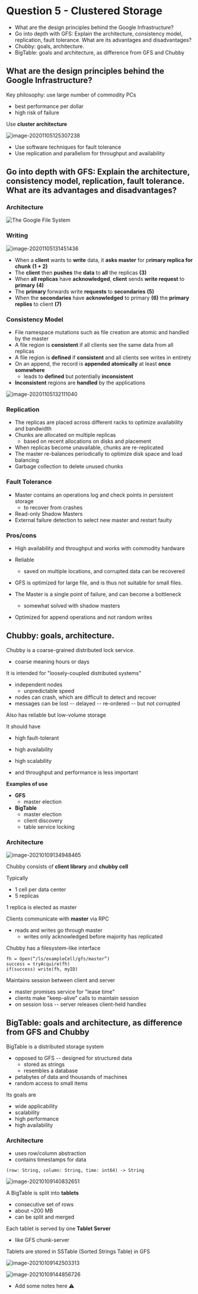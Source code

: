 # Question 5 - Clustered Storage

* What are the design principles behind the Google Infrastructure?
* Go into depth with GFS: Explain the architecture, consistency model, replication, fault tolerance. What are its advantages and disadvantages?
* Chubby: goals, architecture.
* BigTable: goals and architecture, as difference from GFS and Chubby



## What are the design principles behind the Google Infrastructure?

Key philosophy: use large number of commodity PCs

* best performance per dollar
* high risk of failure



Use **cluster architecture**

![image-20201105125307238](../images/09-cluster-storage/image-20201105125307238.png)

* Use software techniques for fault tolerance
* Use replication and parallelism for throughput and availability



## Go into depth with GFS: Explain the architecture, consistency model, replication, fault tolerance. What are its advantages and disadvantages?

### Architecture

![The Google File System](images/5-clustered-storage/gfs-architecture.png)

### Writing

![image-20201105131451436](../images/09-cluster-storage/image-20201105131451436.png)

* When a **client** wants to **write** data, it **asks master** for p**rimary replica for chunk** **(1 + 2)**
* The **client** then **pushes** the **data** to **all** the replicas **(3)**
* When **all replicas** have **acknowledged**, **client** sends **write request** to **primary** **(4)**
* The **primary** forwards write **requests** to **secondaries** **(5)**
* When the **secondaries** have **acknowledged** to primary **(6)** the **primary** **replies** to client **(7)**



### Consistency Model

* File namespace mutations such as file creation are atomic and handled by the master
* A file region is **consistent** if all clients see the same data from all replicas
* A file region is **defined** if **consistent** and all clients see writes in entirety 
* On an append, the record is **appended atomically** at least **once somewhere**
    * leads to **defined** but potentially **inconsistent**
* **Inconsistent** regions are **handled** by the applications

![image-20201105132111040](../images/09-cluster-storage/image-20201105132111040.png)

### Replication

* The replicas are placed across different racks to optimize availability and bandwidth
* Chunks are allocated on multiple replicas
    * based on recent allocations on disks and placement
* When replicas become unavailable, chunks are re-replicated
* The master re-balances periodically to optimize disk space and load balancing
* Garbage collection to delete unused chunks



### Fault Tolerance

* Master contains an operations log and check points in persistent storage
    * to recover from crashes
* Read-only Shadow Masters
* External failure detection to select new master and restart faulty



### Pros/cons

* High availability and throughput and works with commodity hardware
* Reliable
    * saved on multiple locations, and corrupted data can be recovered

* GFS is optimized for large file, and is thus not suitable for small files.

* The Master is a single point of failure, and can become a bottleneck
    * somewhat solved with shadow masters
* Optimized for append operations and not random writes



## Chubby: goals, architecture.

Chubby is a coarse-grained distributed lock service.

* coarse meaning hours or days

It is intended for "loosely-coupled distributed systems"

* independent nodes
    * unpredictable speed
* nodes can crash, which are difficult to detect and recover
* messages can be lost -- delayed -- re-ordered -- but not corrupted

Also has reliable but low-volume storage

It should have

* high fault-tolerant
* high availability
* high scalability

* and throughput and performance is less important

**Examples of use**

* **GFS**
    * master election 
* **BigTable**
    * master election
    * client discovery
    * table service locking



### Architecture

![image-20210109134948465](images/5-clustered-storage/image-20210109134948465.png)

Chubby consists of **client library** and **chubby cell**

Typically 

* 1 cell per data center
* 5 replicas

1 replica is elected as master

Clients communicate with **master** via RPC

* reads and writes go through master
    * writes only acknowledged before majority has replicated

Chubby has a filesystem-like interface

```pseudocode
fh = Open(“/ls/exampleCell/gfs/master”)
success = tryAcquire(fh)
if(success) write(fh, myID)
```



Maintains session between client and server

* master promises service for "lease time"
* clients make "keep-alive" calls to maintain session
* on session loss -- server releases client-held handles





## BigTable: goals and architecture, as difference from GFS and Chubby

BigTable is a distributed storage system

* opposed to GFS -- designed for structured data
    * stored as strings
    * resembles a database
* petabytes of data and thousands of machines
* random access to small items

Its goals are

* wide applicability
* scalability
* high performance
* high availability



### Architecture

* uses row/column abstraction
* contains timestamps for data

```pseudocode
(row: String, column: String, time: int64) -> String
```

![image-20210109140832651](images/5-clustered-storage/image-20210109140832651.png)

A BigTable is split into **tablets**

* consecutive set of rows
* about ~200 MB
* can be split and merged

Each tablet is served by one **Tablet Server**

* like GFS chunk-server

Tablets are stored in SSTable (Sorted Strings Table) in GFS 

![image-20210109142503313](images/5-clustered-storage/image-20210109142503313.png)





![image-20210109144856726](images/5-clustered-storage/image-20210109144856726.png)

* Add some notes here :warning: